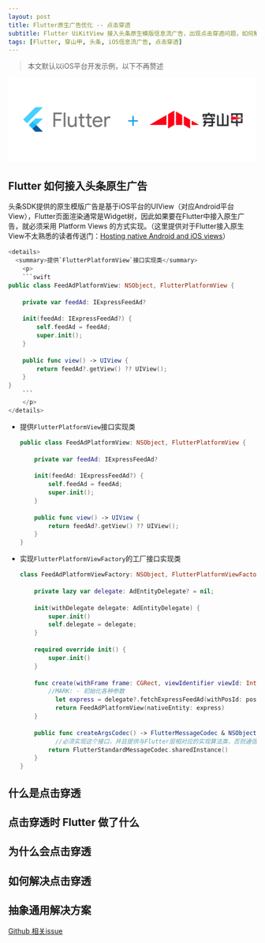 ```yaml
---
layout: post
title: Flutter原生广告优化 -- 点击穿透
subtitle: Flutter UiKitView 接入头条原生模版信息流广告，出现点击穿透问题，如何解决？
tags: [Flutter, 穿山甲, 头条, iOS信息流广告, 点击穿透]
---
```


> 本文默认以iOS平台开发示例，以下不再赘述

![flutter+BUADSDK](/assets/img/flutter/flutter+BUADSDK.png)

## Flutter 如何接入头条原生广告

头条SDK提供的原生模版广告是基于iOS平台的UIView（对应Android平台View），Flutter页面渲染通常是Widget树，因此如果要在Flutter中接入原生广告，就必须采用 Platform Views 的方式实现。（这里提供对于Flutter接入原生View不太熟悉的读者传送门：[Hosting native Android and iOS views](https://flutter.dev/docs/development/platform-integration/platform-views)）

~~~swift
<details>
  <summary>提供`FlutterPlatformView`接口实现类</summary>
	<p>
	```swift
public class FeedAdPlatformView: NSObject, FlutterPlatformView {
    
    private var feedAd: IExpressFeedAd?
    
    init(feedAd: IExpressFeedAd?) {
        self.feedAd = feedAd;
        super.init();
    }
    
    public func view() -> UIView {
        return feedAd?.getView() ?? UIView();
    }
}
	```
	</p>
</details>
~~~

* 提供`FlutterPlatformView`接口实现类

  ```swift
  public class FeedAdPlatformView: NSObject, FlutterPlatformView {
      
      private var feedAd: IExpressFeedAd?
      
      init(feedAd: IExpressFeedAd?) {
          self.feedAd = feedAd;
          super.init();
      }
      
      public func view() -> UIView {
          return feedAd?.getView() ?? UIView();
      }
  }
  ```

* 实现`FlutterPlatformViewFactory`的工厂接口实现类

  ```swift
  class FeedAdPlatformViewFactory: NSObject, FlutterPlatformViewFactory {
      
      private lazy var delegate: AdEntityDelegate? = nil;
          
      init(withDelegate delegate: AdEntityDelegate) {
          super.init()
          self.delegate = delegate;
      }
      
      required override init() {
          super.init()
      }
      
      func create(withFrame frame: CGRect, viewIdentifier viewId: Int64, arguments args: Any?) -> FlutterPlatformView {
          //MARK: - 初始化各种参数
        	let express = delegate?.fetchExpressFeedAd(withPosId: posId, withViewId: viewId)
        	return FeedAdPlatformView(nativeEntity: express)
      }
      
      public func createArgsCodec() -> FlutterMessageCodec & NSObjectProtocol {
        	//必须实现这个接口，并且提供与Flutter层相对应的实现算法类，否则通信参数无法传输
          return FlutterStandardMessageCodec.sharedInstance()
      }
  }
  ```

  

## 什么是点击穿透

## 点击穿透时 Flutter 做了什么

## 为什么会点击穿透

## 如何解决点击穿透

## 抽象通用解决方案

[Github 相关issue](https://github.com/gstory0404/flutter_unionad/issues/4)